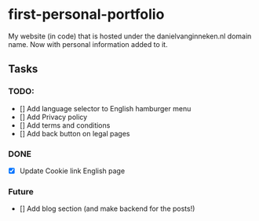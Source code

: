 # first-personal-portfolio

My website (in code) that is hosted under the danielvanginneken.nl domain name.
Now with personal information added to it.

## Tasks
### TODO:

- [] Add language selector to English hamburger menu
- [] Add Privacy policy
- [] Add terms and conditions
- [] Add back button on legal pages

### DONE
-[x] Update Cookie link English page

### Future
- [] Add blog section (and make backend for the posts!)